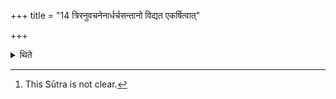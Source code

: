 +++
title = "14 त्रिरनुवचनेनार्धर्चसन्तानो विद्यत एकर्षित्वात्"

+++

<details><summary>थिते</summary>

14. Through the thrice recitation the interlinking takes place, because the R̥ṣi is one and the same[^1].,  

[^1]: This Sūtra is not clear. 
</details>
